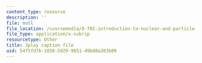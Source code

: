 ```yaml
---
content_type: resource
description: ''
file: null
file_location: /coursemedia/8-701-introduction-to-nuclear-and-particle-physics-fall-2020/54f5fd7b103859299851d9bd8a383b09_vICUY43i190.vtt
file_type: application/x-subrip
resourcetype: Other
title: 3play caption file
uid: 54f5fd7b-1038-5929-9851-d9bd8a383b09
---
```

